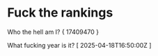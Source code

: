 # Fuck the rankings

Who the hell am I?
{ 17409470 }

What fucking year is it?
[ 2025-04-18T16:50:00Z ]
